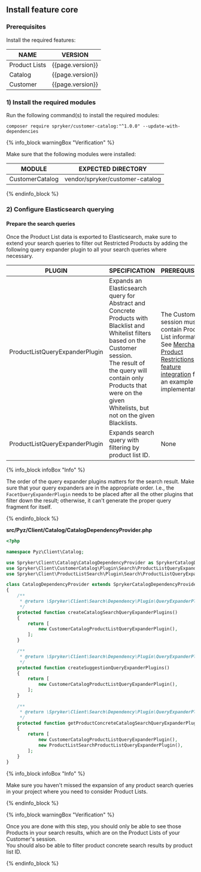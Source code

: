 

## Install feature core

### Prerequisites

Install the required features:

| NAME | VERSION |
| --- | --- |
| Product Lists | {{page.version}} |
| Catalog | {{page.version}} |
| Customer | {{page.version}} |

### 1) Install the required modules

Run the following command(s) to install the required modules:

```
composer require spryker/customer-catalog:"^1.0.0" --update-with-dependencies
```

{% info_block warningBox "Verification" %}

Make sure that the following modules were installed:

| MODULE | EXPECTED DIRECTORY |
| --- | --- |
| CustomerCatalog | vendor/spryker/customer-catalog |

{% endinfo_block %}

### 2) Configure Elasticsearch querying

#### Prepare the search queries

Once the Product List data is exported to Elasticsearch, make sure to extend your search queries to filter out Restricted Products by adding the following query expander plugin to all your search queries where necessary.

| PLUGIN | SPECIFICATION | PREREQUISITES | NAMESPACE |
| --- | --- | --- | --- |
| ProductListQueryExpanderPlugin | Expands an Elasticsearch query for Abstract and Concrete Products with Blacklist and Whitelist filters based on the Customer session.<br>The result of the query will contain only Products that were on the given Whitelists, but not on the given Blacklists.| The Customer session must contain Product List information. See [Merchant Product Restrictions feature integration](/docs/scos/dev/feature-integration-guides/{{page.version}}/merchant-product-restrictions-feature-integration.html) for an example implementation. | Spryker\Client\CustomerCatalog\Plugin\Search |
| ProductListQueryExpanderPlugin | Expands search query with filtering by product list ID. | None | Spryker\Client\ProductListSearch\Plugin\Search |

{% info_block infoBox "Info" %}

The order of the query expander plugins matters for the search result. Make sure that your query expanders are in the appropriate order. I.e., the `FacetQueryExpanderPlugin` needs to be placed after all the other plugins that filter down the result; otherwise, it can't generate the proper query fragment for itself.

{% endinfo_block %}

**src/Pyz/Client/Catalog/CatalogDependencyProvider.php**

```php
<?php

namespace Pyz\Client\Catalog;

use Spryker\Client\Catalog\CatalogDependencyProvider as SprykerCatalogDependencyProvider;
use Spryker\Client\CustomerCatalog\Plugin\Search\ProductListQueryExpanderPlugin as CustomerCatalogProductListQueryExpanderPlugin;
use Spryker\Client\ProductListSearch\Plugin\Search\ProductListQueryExpanderPlugin as ProductListSearchProductListQueryExpanderPlugin;

class CatalogDependencyProvider extends SprykerCatalogDependencyProvider
{
    /**
     * @return \Spryker\Client\Search\Dependency\Plugin\QueryExpanderPluginInterface[]
     */
    protected function createCatalogSearchQueryExpanderPlugins()
    {
        return [
            new CustomerCatalogProductListQueryExpanderPlugin(),
        ];
    }

    /**
     * @return \Spryker\Client\Search\Dependency\Plugin\QueryExpanderPluginInterface[]
     */
    protected function createSuggestionQueryExpanderPlugins()
    {
        return [
            new CustomerCatalogProductListQueryExpanderPlugin(),
        ];
    }

    /**
     * @return \Spryker\Client\Search\Dependency\Plugin\QueryExpanderPluginInterface[]
     */
    protected function getProductConcreteCatalogSearchQueryExpanderPlugins(): array
    {
        return [
            new CustomerCatalogProductListQueryExpanderPlugin(),
            new ProductListSearchProductListQueryExpanderPlugin(),
        ];
    }
}
```

{% info_block infoBox "Info" %}

Make sure you haven't missed the expansion of any product search queries in your project where you need to consider Product Lists.

{% endinfo_block %}

{% info_block warningBox "Verification" %}

Once you are done with this step, you should only be able to see those Products in your search results, which are on the Product Lists of your Customer's session.<br>You should also be able to filter product concrete search results by product list ID.

{% endinfo_block %}
